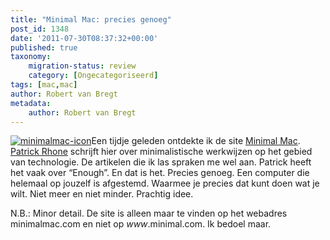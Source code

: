 ```yaml
---
title: "Minimal Mac: precies genoeg"
post_id: 1348
date: '2011-07-30T08:37:32+00:00'
published: true
taxonomy:
    migration-status: review
    category: [Ongecategoriseerd]
tags: [mac,mac]
author: Robert van Bregt
metadata:
    author: Robert van Bregt
---
```

[![](/wp-content/uploads/2011/07/minimalmac-icon-150x150.jpg "minimalmac-icon")](/wp-content/uploads/2011/07/minimalmac-icon.jpg)Een tijdje geleden ontdekte ik de site [Minimal Mac](http://minimalmac.com). [Patrick Rhone](http://patrickrhone.com/) schrijft hier over minimalistische werkwijzen op het gebied van technologie. De artikelen die ik las spraken me wel aan. Patrick heeft het vaak over “Enough”. En dat is het. Precies genoeg. Een computer die helemaal op jouzelf is afgestemd. Waarmee je precies dat kunt doen wat je wilt. Niet meer en niet minder. Prachtig idee.

N.B.: Minor detail. De site is alleen maar te vinden op het webadres minimalmac.com en niet op *www*.minimal.com. Ik bedoel maar.